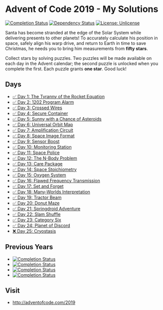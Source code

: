 # Advent of Code 2019 - My Solutions
[![Completion Status](https://img.shields.io/endpoint?url=https://raw.githubusercontent.com/staddi99/AdventOfCode/master/.github/badges/completion-2019.json)](https://github.com/staddi99/AdventOfCode/tree/main/2019)
[![Dependency Status](https://img.shields.io/david/staddi99/AdventOfCode.svg)](https://david-dm.org/staddi99/AdventOfCode)
[![License: Unlicense](https://img.shields.io/github/license/staddi99/AdventOfCode)](https://raw.githubusercontent.com/staddi99/AdventOfCode/master/LICENSE)

Santa has become stranded at the edge of the Solar System while delivering presents to other planets! To accurately calculate his position in space, safely align his warp drive, and return to Earth in time to save Christmas, he needs you to bring him measurements from **fifty stars**.

Collect stars by solving puzzles. Two puzzles will be made available on each day in the Advent calendar; the second puzzle is unlocked when you complete the first. Each puzzle grants **one star**. Good luck!

## Days

*  [✅ Day 1: The Tyranny of the Rocket Equation](day_1/)
*  [✅ Day 2: 1202 Program Alarm](day_2/)
*  [✅ Day 3: Crossed Wires](day_3/)
*  [✅ Day 4: Secure Container](day_4/)
*  [✅ Day 5: Sunny with a Chance of Asteroids](day_5/)
*  [✅ Day 6: Universal Orbit Map](day_6/)
*  [✅ Day 7: Amplification Circuit](day_7/)
*  [✅ Day 8: Space Image Format](day_8/)
*  [✅ Day 9: Sensor Boost](day_9/)
*  [✅ Day 10: Monitoring Station](day_10/)
*  [✅ Day 11: Space Police](day_11/)
*  [✅ Day 12: The N-Body Problem](day_12/)
*  [✅ Day 13: Care Package](day_13/)
*  [✅ Day 14: Space Stoichiometry](day_14/)
*  [✅ Day 15: Oxygen System](day_15/)
*  [✅ Day 16: Flawed Frequency Transmission](day_16/)
*  [✅ Day 17: Set and Forget](day_17/)
*  [✅ Day 18: Many-Worlds Interpretation](day_18/)
*  [✅ Day 19: Tractor Beam](day_19/)
*  [✅ Day 20: Donut Maze](day_20/)
*  [✅ Day 21: Springdroid Adventure](day_21/)
*  [✅ Day 22: Slam Shuffle](day_22/)
*  [✅ Day 23: Category Six](day_23/)
*  [✅ Day 24: Planet of Discord](day_24/)
*  [❌ Day 25: Cryostasis]()

## Previous Years
*  [![Completion Status](https://img.shields.io/endpoint?url=https://raw.githubusercontent.com/staddi99/AdventOfCode/master/.github/badges/completion-2018.json&label=2018)](https://github.com/staddi99/AdventOfCode/tree/main/2018)
*  [![Completion Status](https://img.shields.io/endpoint?url=https://raw.githubusercontent.com/staddi99/AdventOfCode/master/.github/badges/completion-2017.json&label=2017)](https://github.com/staddi99/AdventOfCode/tree/main/2017)
*  [![Completion Status](https://img.shields.io/endpoint?url=https://raw.githubusercontent.com/staddi99/AdventOfCode/master/.github/badges/completion-2016.json&label=2016)](https://github.com/staddi99/AdventOfCode/tree/main/2016)
*  [![Completion Status](https://img.shields.io/endpoint?url=https://raw.githubusercontent.com/staddi99/AdventOfCode/master/.github/badges/completion-2015.json&label=2015)](https://github.com/staddi99/AdventOfCode/tree/main/2015)

## Visit
*  http://adventofcode.com/2019